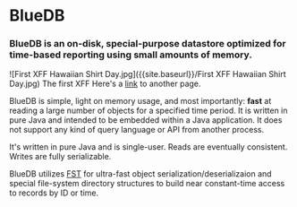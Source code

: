 # BlueDB

### BlueDB is an on-disk, special-purpose datastore optimized for time-based reporting using small amounts of memory.

![First XFF Hawaiian Shirt Day.jpg]({{site.baseurl}}/First XFF Hawaiian Shirt Day.jpg)
The first XFF
Here's a [link](Test1.md) to another page.

BlueDB is simple, light on memory usage, and most importantly: __fast__ at reading a large number of objects for a specified time period.  It is written in pure Java and intended to be embedded within a Java application.  It does not support any kind of query language or API from another process.

It's written in pure Java and is single-user.  Reads are eventually consistent.  Writes are fully serializable.

BlueDB utilizes [FST](https://github.com/RuedigerMoeller/fast-serialization "FST Home") for ultra-fast object serialization/deserializaion and special file-system directory structures to build near constant-time access to records by ID or time.
